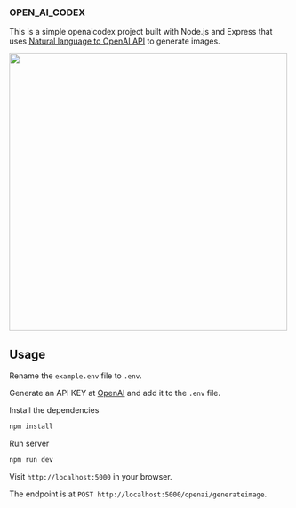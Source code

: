 ### OPEN_AI_CODEX

This is a simple openaicodex project built with Node.js and Express that uses [Natural language to OpenAI API](https://beta.openai.com/playground/p/default-openai-api?model=text-davinci-003) to generate images.

<img src="public/img/Screen.png" width="500">

## Usage

Rename the `example.env` file to `.env`.

Generate an API KEY at [OpenAI](https://beta.openai.com/) and add it to the `.env` file.

Install the dependencies

```bash
npm install
```

Run server

```bash
npm run dev
```

Visit `http://localhost:5000` in your browser.

The endpoint is at `POST http://localhost:5000/openai/generateimage`.
